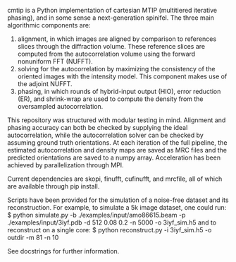 cmtip is a Python implementation of cartesian MTIP (multitiered iterative phasing), and in some sense a next-generation spinifel. The three main algorithmic components are:
1. alignment, in which images are aligned by comparison to references slices through the diffraction volume. These reference slices are computed from the autocorrelation volume using the forward nonuniform FFT (NUFFT).
2. solving for the autocorrelation by maximizing the consistency of the oriented images with the intensity model. This component makes use of the adjoint NUFFT.
3. phasing, in which rounds of hybrid-input output (HIO), error reduction (ER), and shrink-wrap are used to compute the density from the oversampled autocorrelation. 

This repository was structured with modular testing in mind. Alignment and phasing accuracy can both be checked by supplying the ideal autocorrelation, while the autocorrelation solver can be checked by assuming ground truth orientations. At each iteration of the full pipeline, the estimated autocorrelation and density maps are saved as MRC files and the predicted orientations are saved to a numpy array. Acceleration has been achieved by parallelization through MPI. 

Current dependencies are skopi, finufft, cufinufft, and mrcfile, all of which are available through pip install.

Scripts have been provided for the simulation of a noise-free dataset and its reconstruction. For example, to simulate a 5k image dataset, one could run:
$ python simulate.py -b ./examples/input/amo86615.beam -p ./examples/input/3iyf.pdb -d 512 0.08 0.2 -n 5000 -o 3iyf_sim.h5
and to reconstruct on a single core: $ python reconstruct.py -i 3iyf_sim.h5 -o outdir -m 81 -n 10

See docstrings for further information.
